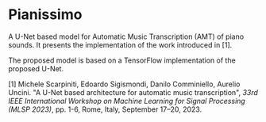 # Pianissimo
A U-Net based model for Automatic Music Transcription (AMT) of piano sounds. It presents the implementation of the work introduced in [1].

The proposed model is based on a TensorFlow implementation of the proposed U-Net.


[1] Michele Scarpiniti, Edoardo Sigismondi, Danilo Comminiello, Aurelio Uncini. "A U-Net based architecture for automatic music transcription", *33rd IEEE International Workshop on Machine Learning for Signal Processing (MLSP 2023)*, pp. 1-6, Rome, Italy, September 17–20, 2023.
